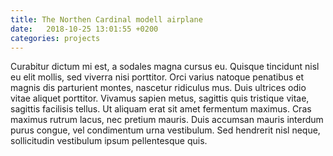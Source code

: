 ```yaml
---
title: The Northen Cardinal modell airplane 
date:   2018-10-25 13:01:55 +0200
categories: projects
---
```


Curabitur dictum mi est, a sodales magna cursus eu. Quisque tincidunt nisl eu elit mollis, sed viverra nisi porttitor. Orci varius natoque penatibus et magnis dis parturient montes, nascetur ridiculus mus. Duis ultrices odio vitae aliquet porttitor. Vivamus sapien metus, sagittis quis tristique vitae, sagittis facilisis tellus. Ut aliquam erat sit amet fermentum maximus. Cras maximus rutrum lacus, nec pretium mauris. Duis accumsan mauris interdum purus congue, vel condimentum urna vestibulum. Sed hendrerit nisl neque, sollicitudin vestibulum ipsum pellentesque quis. 